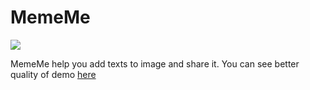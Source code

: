 # MemeMe

![](https://thumbs.gfycat.com/EvenEdibleAsianelephant-size_restricted.gif)

MemeMe help you add texts to image and share it. You can see better quality of demo [here](https://gfycat.com/evenedibleasianelephant)
